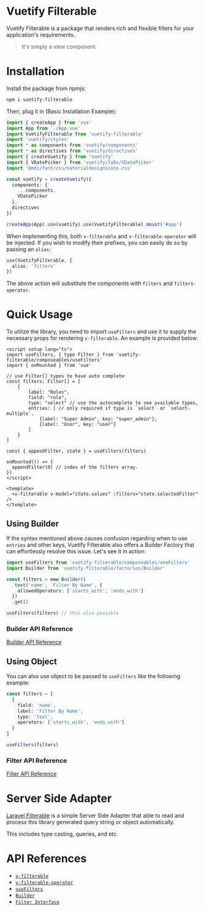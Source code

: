 # Vuetify Filterable

Vuetify Filterable is a package that renders rich and flexible filters for your application's requirements.

> It's simply a view component.

# Installation

Install the package from npmjs:

```bash
npm i vuetify-filterable
```

Then, plug it in (Basic Installation Example):

```typescript
import { createApp } from 'vue'
import App from './App.vue'
import VuetifyFilterable from 'vuetify-filterable'
import 'vuetify/styles'
import * as components from 'vuetify/components'
import * as directives from 'vuetify/directives'
import { createVuetify } from 'vuetify'
import { VDatePicker } from 'vuetify/labs/VDatePicker'
import '@mdi/font/css/materialdesignicons.css'

const vuetify = createVuetify({
  components: {
    ...components,
    VDatePicker
  },
  directives
})

createApp(App).use(vuetify).use(VuetifyFilterable).mount('#app')
```

When implementing this, both `v-filterable` and `v-filterable-operator` will be injected. If you wish to modify their prefixes, you can easily do so by passing an `alias`:

```typescript
use(VuetifyFilterable, {
  alias: 'filters'
})
```

The above action will substitute the components with `filters` and `filters-operator`.

# Quick Usage

To utilize the library, you need to import `useFilters` and use it to supply the necessary props for rendering `v-filterable`. An example is provided below:

```vue
<script setup lang="ts">
import useFilters, { type Filter } from 'vuetify-filterable/composeables/useFilters'
import { onMounted } from 'vue'

// use Filter[] types to have auto complete
const filters: Filter[] = [
    {
        label: "Roles",
        field: "role",
        type: "select" // use the autocomplete to see available types,
        entries: [ // only required if type is `select` or `select-multiple`.
            {label: "Super Admin", key: "super_admin"},
            {label: "User", key: "user"}
        ]
    }
]

const { appendFilter, state } = useFilters(filters)

onMounted(() => {
  appendFilter(0) // index of the filters array.
})
</script>

<template>
  <v-filterable v-model="state.values" :filters="state.selectedFilter" />
</template>
```

## Using Builder

If the syntax mentioned above causes confusion regarding when to use `entries` and other keys, Vuetify Filterable also offers a Builder Factory that can effortlessly resolve this issue. Let's see it in action:

```typescript
import useFilters from 'vuetify-filterable/composeables/useFilters'
import Builder from 'vuetify-filterable/factories/Builder'

const filters = new Builder()
  .text('name', 'Filter By Name', {
    allowedOperators: ['starts_with', 'ends_with']
  })
  .get()

useFilters(filters) // this also possible
```

### Builder API Reference

[Builder API Reference](https://github.com/albetnov/vuetify-filterable/wiki/Builder-API-Reference)

## Using Object

You can also use object to be passed to `useFilters` like the following example:

```typescript
const filters = [
  {
    field: 'name',
    label: 'Filter By Name',
    type: 'text',
    operators: ['starts_with', 'ends_with']
  }
]

useFilters(filters)
```

### Filter API Reference

[Filter API Reference](https://github.com/albetnov/vuetify-filterable/wiki/Filter-API-Reference)

# Server Side Adapter

[Laravel Filterable](https://github.com/albetnov/laravel-filterable) is a simple Server Side Adapter that able to read and process this library generated query string or object automatically.

This includes type casting, queries, and etc.

# API References

- [`v-filterable`](https://github.com/albetnov/vuetify-filterable/wiki/V%E2%80%90Filterable-Component-API)
- [`v-filterable-operator`](https://github.com/albetnov/vuetify-filterable/wiki/V%E2%80%90Filterable%E2%80%90Operator-Componet-API)
- [`useFilters`](https://github.com/albetnov/vuetify-filterable/wiki/useFilters-API)
- [`Builder`](https://github.com/albetnov/vuetify-filterable/wiki/Builder-API-Reference)
- [`Filter Interface`](https://github.com/albetnov/vuetify-filterable/wiki/Filter-API-Reference)
